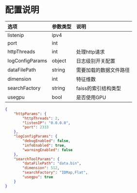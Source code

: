 # 配置说明

|选项|参数类型|说明|
|:--|:--|:--|
|listenip|ipv4||
|port|int||
|httpThreads|int|处理http请求|
|logConfigParams|object|日志级别开关配置|
|dataFilePath|string|需要加载的数据文件路径|
|dimension|int|特征维数|
|searchFactory|string|faiss的索引结构类型|
|usegpu|bool|是否使用GPU|

```json
{
    "httpParams": {
        "httpThreads": 2,
        "listenIP": "0.0.0.0",
        "port": 2333
    },
    "logConfigParams": {
        "debugEnabled": false,
        "infoEnabled": true,
        "warningEnabled": false
    },
    "searchToolParams": {
        "dataFilePath": "data.bin",
        "dimension": 512,
        "searchFactory": "IDMap,Flat",
        "usegpu": true
    }
}
```
